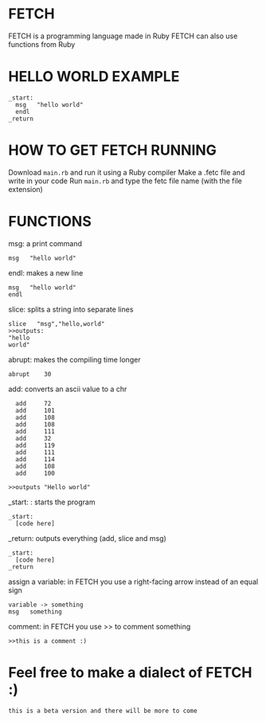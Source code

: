 # FETCH
FETCH is a programming language made in Ruby
FETCH can also use functions from Ruby

# HELLO WORLD EXAMPLE
```
_start:
  msg   "hello world"
  endl
_return
```

# HOW TO GET FETCH RUNNING
Download ```main.rb``` and run it using a Ruby compiler 
Make a .fetc file and write in your code 
Run ```main.rb``` and type the fetc file name (with the file extension) 

# FUNCTIONS


msg: a print command
```
msg   "hello world"

```

endl: makes a new line

```
msg   "hello world"
endl
```
slice: splits a string into separate lines

```
slice   "msg","hello,world"
>>outputs:
"hello
world"
```

abrupt: makes the compiling time longer 
```
abrupt    30
```
add: converts an ascii value to a chr
```
  add     72
  add     101
  add     108
  add     108
  add     111
  add     32
  add     119 
  add     111
  add     114
  add     108
  add     100 

>>outputs "Hello world"
```
_start: : starts the program
```
_start:
  [code here]
```
_return: outputs everything (add, slice and msg)
```
_start:
  [code here]
_return
```
assign a variable: in FETCH you use a right-facing arrow instead of an equal sign
```
variable -> something
msg   something
```
comment: in FETCH you use >> to comment something
 ```
 >>this is a comment :)
 
 ```
 
 
 
 
 
 
 
 
 
 
 
 # Feel free to make a dialect of FETCH :)
 `this is a beta version and there will be more to come`
